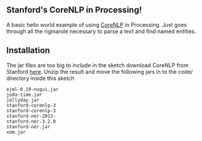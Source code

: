 ## Stanford's CoreNLP in Processing!

A basic hello world example of using [CoreNLP](http://github.com/stanfordnlp/CoreNLP) in Processing. Just goes through all the rigmarole necessary to parse a text and find named entities.

## Installation

The jar files are too big to include in the sketch download CoreNLP from Stanford [here](http://nlp.stanford.edu/downloads/corenlp.shtml). Unzip the result and move the following jars in to the code/ directory inside this sketch

    ejml-0.19-nogui.jar
    joda-time.jar
    jollyday.jar
    stanford-corenlp-3
    stanford-corenlp-3
    stanford-ner-2013-
    stanford-ner-3.2.0
    stanford-ner.jar
    xom.jar

